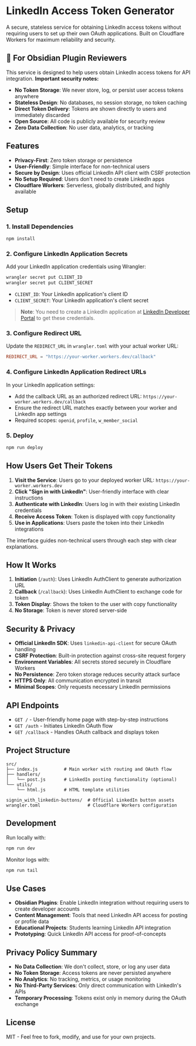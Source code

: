 # LinkedIn Access Token Generator

A secure, stateless service for obtaining LinkedIn access tokens without requiring users to set up their own OAuth applications. Built on Cloudflare Workers for maximum reliability and security.

## 🔐 For Obsidian Plugin Reviewers

This service is designed to help users obtain LinkedIn access tokens for API integration. **Important security notes:**

- **No Token Storage**: We never store, log, or persist user access tokens anywhere
- **Stateless Design**: No databases, no session storage, no token caching
- **Direct Token Delivery**: Tokens are shown directly to users and immediately discarded
- **Open Source**: All code is publicly available for security review
- **Zero Data Collection**: No user data, analytics, or tracking

## Features

- **Privacy-First**: Zero token storage or persistence
- **User-Friendly**: Simple interface for non-technical users
- **Secure by Design**: Uses official LinkedIn API client with CSRF protection
- **No Setup Required**: Users don't need to create LinkedIn apps
- **Cloudflare Workers**: Serverless, globally distributed, and highly available

## Setup

### 1. Install Dependencies

```bash
npm install
```

### 2. Configure LinkedIn Application Secrets

Add your LinkedIn application credentials using Wrangler:

```bash
wrangler secret put CLIENT_ID
wrangler secret put CLIENT_SECRET
```

- `CLIENT_ID`: Your LinkedIn application's client ID
- `CLIENT_SECRET`: Your LinkedIn application's client secret

> **Note**: You need to create a LinkedIn application at [LinkedIn Developer Portal](https://www.linkedin.com/developers/apps) to get these credentials.

### 3. Configure Redirect URL

Update the `REDIRECT_URL` in `wrangler.toml` with your actual worker URL:
```toml
REDIRECT_URL = "https://your-worker.workers.dev/callback"
```

### 4. Configure LinkedIn Application Redirect URLs

In your LinkedIn application settings:
- Add the callback URL as an authorized redirect URL: `https://your-worker.workers.dev/callback`
- Ensure the redirect URL matches exactly between your worker and LinkedIn app settings
- Required scopes: `openid`, `profile`, `w_member_social`

### 5. Deploy

```bash
npm run deploy
```

## How Users Get Their Tokens

1. **Visit the Service**: Users go to your deployed worker URL: `https://your-worker.workers.dev`
2. **Click "Sign in with LinkedIn"**: User-friendly interface with clear instructions
3. **Authenticate with LinkedIn**: Users log in with their existing LinkedIn credentials
4. **Receive Access Token**: Token is displayed with copy functionality
5. **Use in Applications**: Users paste the token into their LinkedIn integrations

The interface guides non-technical users through each step with clear explanations.

## How It Works

1. **Initiation** (`/auth`): Uses LinkedIn AuthClient to generate authorization URL
2. **Callback** (`/callback`): Uses LinkedIn AuthClient to exchange code for token
3. **Token Display**: Shows the token to the user with copy functionality
4. **No Storage**: Token is never stored server-side

## Security & Privacy

- **Official LinkedIn SDK**: Uses `linkedin-api-client` for secure OAuth handling
- **CSRF Protection**: Built-in protection against cross-site request forgery
- **Environment Variables**: All secrets stored securely in Cloudflare Workers
- **No Persistence**: Zero token storage reduces security attack surface
- **HTTPS Only**: All communication encrypted in transit
- **Minimal Scopes**: Only requests necessary LinkedIn permissions

## API Endpoints

- `GET /` - User-friendly home page with step-by-step instructions
- `GET /auth` - Initiates LinkedIn OAuth flow
- `GET /callback` - Handles OAuth callback and displays token

## Project Structure

```
src/
├── index.js          # Main worker with routing and OAuth flow
├── handlers/
│   └── post.js       # LinkedIn posting functionality (optional)
└── utils/
    └── html.js       # HTML template utilities

signin_with_linkedin-buttons/  # Official LinkedIn button assets
wrangler.toml                  # Cloudflare Workers configuration
```

## Development

Run locally with:

```bash
npm run dev
```

Monitor logs with:

```bash
npm run tail
```

## Use Cases

- **Obsidian Plugins**: Enable LinkedIn integration without requiring users to create developer accounts
- **Content Management**: Tools that need LinkedIn API access for posting or profile data
- **Educational Projects**: Students learning LinkedIn API integration
- **Prototyping**: Quick LinkedIn API access for proof-of-concepts

## Privacy Policy Summary

- **No Data Collection**: We don't collect, store, or log any user data
- **No Token Storage**: Access tokens are never persisted anywhere
- **No Analytics**: No tracking, metrics, or usage monitoring
- **No Third-Party Services**: Only direct communication with LinkedIn's APIs
- **Temporary Processing**: Tokens exist only in memory during the OAuth exchange

## License

MIT - Feel free to fork, modify, and use for your own projects.